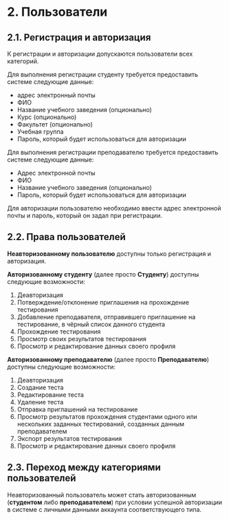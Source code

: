# 2. Пользователи

## 2.1. Регистрация и авторизация

К регистрации и авторизации допускаются пользователи всех категорий.

Для выполнения регистрации студенту требуется предоставить системе
следующие данные:

-   адрес электронный почты
-   ФИО
-   Название учебного заведения (опционально)
-   Курс (опционально)
-   Факультет (опционально)
-   Учебная группа
-   Пароль, который будет использоваться для авторизации

Для выполнения регистрации преподавателю требуется предоставить системе
следующие данные:

-   Адрес электронной почты
-   ФИО
-   Название учебного заведения (опционально)
-   Пароль, который будет использоваться для авторизации

Для авторизации пользователю необходимо ввести адрес электронной почты и
пароль, который он задал при регистрации.

## 2.2. Права пользователей

**Неавторизованному пользователю** доступны только регистрация и авторизация.

**Авторизованному студенту** (далее просто **Студенту**) доступны следующие возможности:

1. Деавторизация
2. Потверждение/отклонение приглашения на прохождение тестирования
3. Добавление преподавателя, отправившего приглашение на тестирование, в чёрный список данного студента
4. Прохождение тестирования
5. Просмотр своих результатов тестирования
6. Просмотр и редактирование данных своего профиля

**Авторизованному преподавателю** (далее просто **Преподавателю**) доступны следующие возможности:

1. Деавторизация
2. Создание теста
3. Редактирование теста
4. Удаление теста
5. Отправка приглашений на тестирование
6. Просмотр результатов прохождения студентами одного или нескольких заданных тестирований, созданных данным преподавателем
7. Экспорт результатов тестирования
8. Просмотр и редактирование данных своего профиля

## 2.3. Переход между категориями пользователей

Неавторизованный пользователь может стать авторизованным (**студентом** либо **преподавателем**) при условии успешной авторизации в системе с личными данными аккаунта соответствующего типа.
